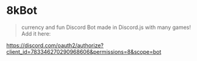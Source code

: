 # 8kBot
> currency and fun Discord Bot made in Discord.js with many games!
Add it here:

https://discord.com/oauth2/authorize?client_id=783346270290968606&permissions=8&scope=bot

